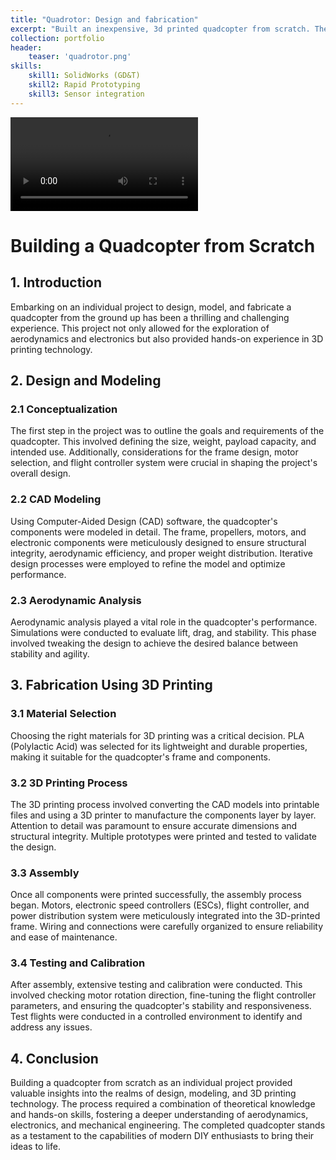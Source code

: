 ```yaml
---
title: "Quadrotor: Design and fabrication"
excerpt: "Built an inexpensive, 3d printed quadcopter from scratch. The quadcopter was deployed for photogrammetry of mines for volumetric data analysis." 
collection: portfolio
header:
    teaser: 'quadrotor.png'
skills:
    skill1: SolidWorks (GD&T)
    skill2: Rapid Prototyping
    skill3: Sensor integration
---
```



<video src="https://github.com/YogeshMaan/yogeshmaan.github.io/assets/50791062/1bb73926-a91b-4473-944d-e9779214e1bd" controls="controls" style="max-width: 730px;">
</video>

# Building a Quadcopter from Scratch

## 1. Introduction

Embarking on an individual project to design, model, and fabricate a quadcopter from the ground up has been a thrilling and challenging experience. This project not only allowed for the exploration of aerodynamics and electronics but also provided hands-on experience in 3D printing technology.

## 2. Design and Modeling

### 2.1 Conceptualization

The first step in the project was to outline the goals and requirements of the quadcopter. This involved defining the size, weight, payload capacity, and intended use. Additionally, considerations for the frame design, motor selection, and flight controller system were crucial in shaping the project's overall design.

### 2.2 CAD Modeling

Using Computer-Aided Design (CAD) software, the quadcopter's components were modeled in detail. The frame, propellers, motors, and electronic components were meticulously designed to ensure structural integrity, aerodynamic efficiency, and proper weight distribution. Iterative design processes were employed to refine the model and optimize performance.

### 2.3 Aerodynamic Analysis

Aerodynamic analysis played a vital role in the quadcopter's performance. Simulations were conducted to evaluate lift, drag, and stability. This phase involved tweaking the design to achieve the desired balance between stability and agility.

## 3. Fabrication Using 3D Printing

### 3.1 Material Selection

Choosing the right materials for 3D printing was a critical decision. PLA (Polylactic Acid) was selected for its lightweight and durable properties, making it suitable for the quadcopter's frame and components.

### 3.2 3D Printing Process

The 3D printing process involved converting the CAD models into printable files and using a 3D printer to manufacture the components layer by layer. Attention to detail was paramount to ensure accurate dimensions and structural integrity. Multiple prototypes were printed and tested to validate the design.

### 3.3 Assembly

Once all components were printed successfully, the assembly process began. Motors, electronic speed controllers (ESCs), flight controller, and power distribution system were meticulously integrated into the 3D-printed frame. Wiring and connections were carefully organized to ensure reliability and ease of maintenance.

### 3.4 Testing and Calibration

After assembly, extensive testing and calibration were conducted. This involved checking motor rotation direction, fine-tuning the flight controller parameters, and ensuring the quadcopter's stability and responsiveness. Test flights were conducted in a controlled environment to identify and address any issues.

## 4. Conclusion

Building a quadcopter from scratch as an individual project provided valuable insights into the realms of design, modeling, and 3D printing technology. The process required a combination of theoretical knowledge and hands-on skills, fostering a deeper understanding of aerodynamics, electronics, and mechanical engineering. The completed quadcopter stands as a testament to the capabilities of modern DIY enthusiasts to bring their ideas to life.




